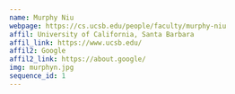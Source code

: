 ```yaml
---
name: Murphy Niu
webpage: https://cs.ucsb.edu/people/faculty/murphy-niu
affil: University of California, Santa Barbara
affil_link: https://www.ucsb.edu/
affil2: Google
affil2_link: https://about.google/
img: murphyn.jpg
sequence_id: 1
---
```

